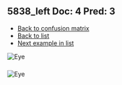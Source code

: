 ## 5838_left Doc: 4 Pred: 3
- [Back to confusion matrix](https://github.com/juliandewit/kaggle_retinopathy/blob/master/matrix.md)
- [Back to list](https://github.com/juliandewit/kaggle_retinopathy/blob/master/lists/43/list.md)
- [Next example in list](https://github.com/juliandewit/kaggle_retinopathy/blob/master/lists/43/60/6096_right.md)

![Eye](https://retinopaty.blob.core.windows.net/size1024/5838_left_4.jpeg)

### 

![Eye]()
